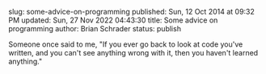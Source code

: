 slug: some-advice-on-programming
published: Sun, 12 Oct 2014 at 09:32 PM
updated: Sun, 27 Nov 2022 04:43:30 
title: Some advice on programming
author: Brian Schrader
status: publish

Someone once said to me, "If you ever go back to look at code you've written, and you can't see anything wrong with it, then you haven't learned anything."